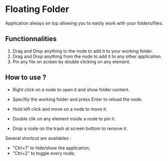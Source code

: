 # Floating Folder

Application always on top allowing you to easily work with your folders/files. 

## Functionnalities

1. Drag and Drop anything to the node to add it to your working folder.
2. Drag and Drop anything from the node to add it to any other application.
3. Pin any file on screen by double clicking on any element.

## How to use ?

* Right click on a node to open it and show folder content.

* Specifiy the working folder and press Enter to reload the node.

* Hold left click and move on a node to move it.
 
* Double clik on any element inside a node to pin it.

* Drop a node on the trash at screen bottom to remove it.


Several shortcut are availables :
  - "Ctrl+1" to hide/show the application;
  - "Ctrl+2" to toggle every node;
 
 
